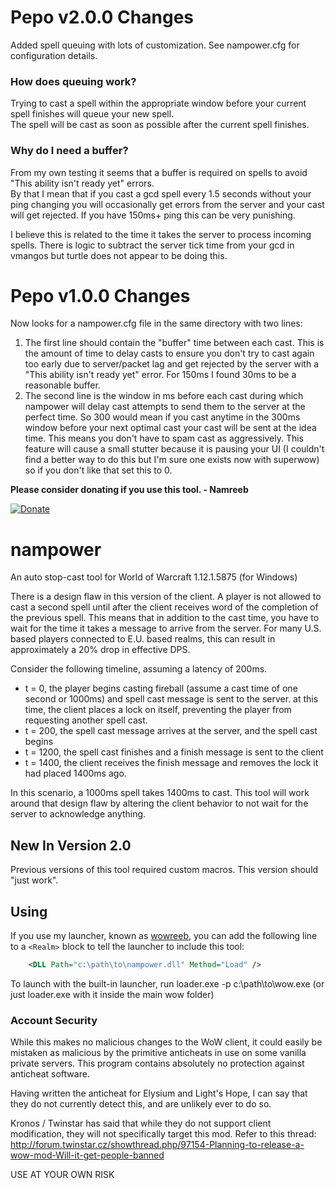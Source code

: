 # Pepo v2.0.0 Changes

Added spell queuing with lots of customization.  See nampower.cfg for configuration details.

### How does queuing work?
Trying to cast a spell within the appropriate window before your current spell finishes will queue your new spell.  
The spell will be cast as soon as possible after the current spell finishes.  


### Why do I need a buffer?
From my own testing it seems that a buffer is required on spells to avoid "This ability isn't ready yet" errors.  
By that I mean that if you cast a gcd spell every 1.5 seconds without your ping changing you will occasionally get 
errors from the server and your cast will get rejected.  If you have 150ms+ ping this can be very punishing.  

I believe this is related to the time it takes the server to process incoming spells.  There is logic to 
subtract the server tick time from your gcd in vmangos but turtle does not appear to be doing this.

# Pepo v1.0.0 Changes

Now looks for a nampower.cfg file in the same directory with two lines:

1.  The first line should contain the "buffer" time between each cast.  This is the amount of time to delay casts to ensure you don't try to cast again too early due to server/packet lag and get rejected by the server with a "This ability isn't ready yet" error.  For 150ms I found 30ms to be a reasonable buffer.
2.  The second line is the window in ms before each cast during which nampower will delay cast attempts to send them to the server at the perfect time.  So 300 would mean if you cast anytime in the 300ms window before your next optimal cast your cast will be sent at the idea time.  This means you don't have to spam cast as aggressively.  This feature will cause a small stutter because it is pausing your UI (I couldn't find a better way to do this but I'm sure one exists now with superwow) so if you don't like that set this to 0.

**Please consider donating if you use this tool. - Namreeb**

[![Donate](https://img.shields.io/badge/Donate-PayPal-green.svg)](https://www.paypal.com/cgi-bin/webscr?cmd=_s-xclick&hosted_button_id=QFWZUEMC5N3SW)
  
# nampower

An auto stop-cast tool for World of Warcraft 1.12.1.5875 (for Windows)

There is a design flaw in this version of the client.  A player is not allowed to cast a
second spell until after the client receives word of the completion of the previous spell.
This means that in addition to the cast time, you have to wait for the time it takes a
message to arrive from the server.  For many U.S. based players connected to E.U. based
realms, this can result in approximately a 20% drop in effective DPS.

Consider the following timeline, assuming a latency of 200ms.

* t = 0, the player begins casting fireball (assume a cast time of one second or 1000ms)
       and spell cast message is sent to the server.  at this time, the client places
       a lock on itself, preventing the player from requesting another spell cast.
* t = 200, the spell cast message arrives at the server, and the spell cast begins
* t = 1200, the spell cast finishes and a finish message is sent to the client
* t = 1400, the client receives the finish message and removes the lock it had placed
          1400ms ago.
		  
In this scenario, a 1000ms spell takes 1400ms to cast.  This tool will work around that
design flaw by altering the client behavior to not wait for the server to acknowledge
anything.

## New In Version 2.0 ##

Previous versions of this tool required custom macros.  This version should "just work".

## Using ##

If you use my launcher, known as [wowreeb](https://github.com/namreeb/wowreeb), you can add
the following line to a `<Realm>` block to tell the launcher to include this tool:

```xml
    <DLL Path="c:\path\to\nampower.dll" Method="Load" />
```

To launch with the built-in launcher, run loader.exe -p c:\path\to\wow.exe (or just loader.exe
with it inside the main wow folder)

### Account Security ###

While this makes no malicious changes to the WoW client, it could easily be mistaken
as malicious by the primitive anticheats in use on some vanilla private servers.
This program contains absolutely no protection against anticheat software.

Having written the anticheat for Elysium and Light's Hope, I can say that they do not
currently detect this, and are unlikely ever to do so.

Kronos / Twinstar has said that while they do not support client modification, they
will not specifically target this mod.  Refer to this thread:
http://forum.twinstar.cz/showthread.php/97154-Planning-to-release-a-wow-mod-Will-it-get-people-banned

USE AT YOUR OWN RISK
